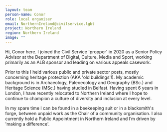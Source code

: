 ```yaml
---
layout: team
person-name: Conor
role: local organiser
email: NorthernIreland@civilservice.lgbt
project: Northern Ireland
region: Northern Ireland
image: ""
---
```

Hi, Conor here. I joined the Civil Service 'propper' in 2020 as a Senior Policy Advisor at the Department of Digital, Culture, Media and Sport, working primarily as an ALB sponsor and leading on various appeals casework.

Prior to this I held various public and private sector posts, mostly concerning heritage protection (AKA 'old buildings'!).  My academic background is in Archaeology, Paleoecology and Geography (BSc.) and Heritage Science (MSc.) having studied in Belfast. Having spent 6 years in London, I have recently relocated to Northern Ireland where I hope to continue to champion a culture of diversity and inclusion at every level.  

In my spare time I can be found in a beekeeping suit or in a blacksmith's forge, between unpaid work as the Chair of a community organisation. I also currently hold a Public Appointment in Northern Ireland and I’m driven by 'making a difference'.